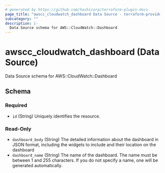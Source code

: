 ```yaml
---
# generated by https://github.com/hashicorp/terraform-plugin-docs
page_title: "awscc_cloudwatch_dashboard Data Source - terraform-provider-awscc"
subcategory: ""
description: |-
  Data Source schema for AWS::CloudWatch::Dashboard
---
```


# awscc_cloudwatch_dashboard (Data Source)

Data Source schema for AWS::CloudWatch::Dashboard



<!-- schema generated by tfplugindocs -->
## Schema

### Required

- `id` (String) Uniquely identifies the resource.

### Read-Only

- `dashboard_body` (String) The detailed information about the dashboard in JSON format, including the widgets to include and their location on the dashboard
- `dashboard_name` (String) The name of the dashboard. The name must be between 1 and 255 characters. If you do not specify a name, one will be generated automatically.
